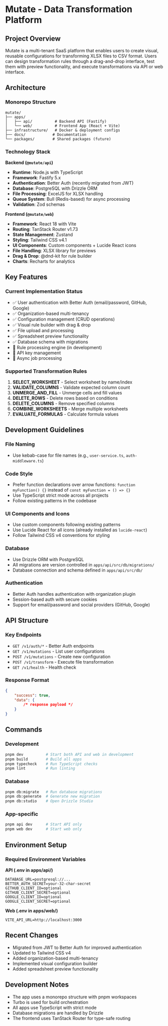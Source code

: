# Mutate - Data Transformation Platform

## Project Overview

Mutate is a multi-tenant SaaS platform that enables users to create visual, reusable configurations for transforming XLSX files to CSV format. Users can design transformation rules through a drag-and-drop interface, test them with preview functionality, and execute transformations via API or web interface.

## Architecture

### Monorepo Structure

```
mutate/
├── apps/
│   ├── api/          # Backend API (Fastify)
│   └── web/          # Frontend App (React + Vite)
├── infrastructure/   # Docker & deployment configs
├── docs/            # Documentation
└── packages/        # Shared packages (future)
```

### Technology Stack

**Backend (`@mutate/api`)**

- **Runtime**: Node.js with TypeScript
- **Framework**: Fastify 5.x
- **Authentication**: Better Auth (recently migrated from JWT)
- **Database**: PostgreSQL with Drizzle ORM
- **File Processing**: ExcelJS for XLSX handling
- **Queue System**: Bull (Redis-based) for async processing
- **Validation**: Zod schemas

**Frontend (`@mutate/web`)**

- **Framework**: React 18 with Vite
- **Routing**: TanStack Router v1.73
- **State Management**: Zustand
- **Styling**: Tailwind CSS v4.1
- **UI Components**: Custom components + Lucide React icons
- **File Handling**: XLSX library for previews
- **Drag & Drop**: @dnd-kit for rule builder
- **Charts**: Recharts for analytics

## Key Features

### Current Implementation Status

- ✅ User authentication with Better Auth (email/password, GitHub, Google)
- ✅ Organization-based multi-tenancy
- ✅ Configuration management (CRUD operations)
- ✅ Visual rule builder with drag & drop
- ✅ File upload and processing
- ✅ Spreadsheet preview functionality
- ✅ Database schema with migrations
- 🚧 Rule processing engine (in development)
- 🚧 API key management
- 🚧 Async job processing

### Supported Transformation Rules

1. **SELECT_WORKSHEET** - Select worksheet by name/index
2. **VALIDATE_COLUMNS** - Validate expected column count
3. **UNMERGE_AND_FILL** - Unmerge cells and fill values
4. **DELETE_ROWS** - Delete rows based on conditions
5. **DELETE_COLUMNS** - Remove specified columns
6. **COMBINE_WORKSHEETS** - Merge multiple worksheets
7. **EVALUATE_FORMULAS** - Calculate formula values

## Development Guidelines

### File Naming

- Use kebab-case for file names (e.g., `user-service.ts`, `auth-middleware.ts`)

### Code Style

- Prefer function declarations over arrow functions: `function myFunction() {}` instead of `const myFunction = () => {}`
- Use TypeScript strict mode across all projects
- Follow existing patterns in the codebase

### UI Components and Icons

- Use custom components following existing patterns
- Use Lucide React for all icons (already installed as `lucide-react`)
- Follow Tailwind CSS v4 conventions for styling

### Database

- Use Drizzle ORM with PostgreSQL
- All migrations are version controlled in `apps/api/src/db/migrations/`
- Database connection and schema defined in `apps/api/src/db/`

### Authentication

- Better Auth handles authentication with organization plugin
- Session-based auth with secure cookies
- Support for email/password and social providers (GitHub, Google)

## API Structure

### Key Endpoints

- `GET /v1/auth/*` - Better Auth endpoints
- `GET /v1/mutations` - List user configurations
- `POST /v1/mutations` - Create new configuration
- `POST /v1/transform` - Execute file transformation
- `GET /v1/health` - Health check

### Response Format

```json
{
	"success": true,
	"data": {
		/* response payload */
	}
}
```

## Commands

### Development

```bash
pnpm dev          # Start both API and web in development
pnpm build        # Build all apps
pnpm typecheck    # Run TypeScript checks
pnpm lint         # Run linting
```

### Database

```bash
pnpm db:migrate   # Run database migrations
pnpm db:generate  # Generate new migration
pnpm db:studio    # Open Drizzle Studio
```

### App-specific

```bash
pnpm api dev      # Start API only
pnpm web dev      # Start web only
```

## Environment Setup

### Required Environment Variables

**API (.env in apps/api/)**

```
DATABASE_URL=postgresql://...
BETTER_AUTH_SECRET=your-32-char-secret
GITHUB_CLIENT_ID=optional
GITHUB_CLIENT_SECRET=optional
GOOGLE_CLIENT_ID=optional
GOOGLE_CLIENT_SECRET=optional
```

**Web (.env in apps/web/)**

```
VITE_API_URL=http://localhost:3000
```

## Recent Changes

- Migrated from JWT to Better Auth for improved authentication
- Updated to Tailwind CSS v4
- Added organization-based multi-tenancy
- Implemented visual configuration builder
- Added spreadsheet preview functionality

## Development Notes

- The app uses a monorepo structure with pnpm workspaces
- Turbo is used for build orchestration
- All apps use TypeScript with strict mode
- Database migrations are handled by Drizzle
- The frontend uses TanStack Router for type-safe routing
